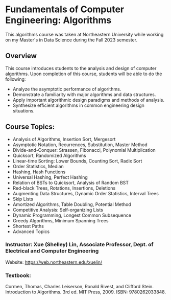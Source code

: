 # Fundamentals of Computer Engineering: Algorithms
This algorithms course was taken at Northeastern University while working on my Master's in Data Science during the Fall 2023 semester.

## Overview
This course introduces students to the analysis and design of computer algorithms. Upon completion of this course, students will be able to do the following:
- Analyze the asymptotic performance of algorithms.
- Demonstrate a familiarity with major algorithms and data structures.
- Apply important algorithmic design paradigms and methods of analysis.
- Synthesize efficient algorithms in common engineering design situations.

## Course Topics:
- Analysis of Algorithms, Insertion Sort, Mergesort
- Asymptotic Notation, Recurrences, Substitution, Master Method
- Divide-and-Conquer: Strassen, Fibonacci, Polynomial Multiplication
- Quicksort, Randomized Algorithms
- Linear-time Sorting: Lower Bounds, Counting Sort, Radix Sort
- Order Statistics, Median
- Hashing, Hash Functions
- Universal Hashing, Perfect Hashing
- Relation of BSTs to Quicksort, Analysis of Random BST
- Red-black Trees, Rotations, Insertions, Deletions
- Augmenting Data Structures, Dynamic Order Statistics, Interval Trees
- Skip Lists
- Amortized Algorithms, Table Doubling, Potential Method
- Competitive Analysis: Self-organizing Lists
- Dynamic Programming, Longest Common Subsequence
- Greedy Algorithms, Minimum Spanning Trees
- Shortest Paths
- Advanced Topics


### Instructor: Xue (Shelley) Lin, Associate Professor, Dept. of Electrical and Computer Engineering
Website: https://web.northeastern.edu/xuelin/

### Textbook:
Cormen, Thomas, Charles Leiserson, Ronald Rivest, and Clifford Stein. Introduction to
Algorithms. 3rd ed. MIT Press, 2009. ISBN: 9780262033848.
